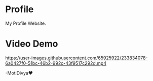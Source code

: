 # Profile
My Profile Website.

# Video Demo



https://user-images.githubusercontent.com/65925922/233834078-6a0427f0-51bc-46b2-992c-43f9517c292d.mp4



-MotiDivya❤️

